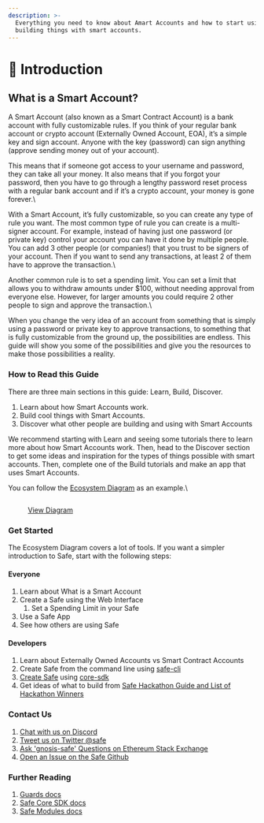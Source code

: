 ```yaml
---
description: >-
  Everything you need to know about Amart Accounts and how to start using and
  building things with smart accounts.
---
```


# 👋 Introduction

## What is a Smart Account?

A Smart Account (also known as a Smart Contract Account) is a bank account with fully customizable rules. If you think of your regular bank account or crypto account (Externally Owned Account, EOA), it’s a simple key and sign account. Anyone with the key (password) can sign anything (approve sending money out of your account).&#x20;

This means that if someone got access to your username and password, they can take all your money. It also means that if you forgot your password, then you have to go through a lengthy password reset process with a regular bank account and if it’s a crypto account, your money is gone forever.\


With a Smart Account, it’s fully customizable, so you can create any type of rule you want. The most common type of rule you can create is a multi-signer account. For example, instead of having just one password (or private key) control your account you can have it done by multiple people. You can add 3 other people (or companies!) that you trust to be signers of your account. Then if you want to send any transactions, at least 2 of them have to approve the transaction.\


Another common rule is to set a spending limit. You can set a limit that allows you to withdraw amounts under $100, without needing approval from everyone else. However, for larger amounts you could require 2 other people to sign and approve the transaction.\


When you change the very idea of an account from something that is simply using a password or private key to approve transactions, to something that is fully customizable from the ground up, the possibilities are endless. This guide will show you some of the possibilities and give you the resources to make those possibilities a reality.

### How to Read this Guide



There are three main sections in this guide: Learn, Build, Discover.

1. Learn about how Smart Accounts work.
2. Build cool things with Smart Accounts.
3. Discover what other people are building and using with Smart Accounts



We recommend starting with Learn and seeing some tutorials there to learn more about how Smart Accounts work. Then, head to the Discover section to get some ideas and inspiration for the types of things possible with smart accounts. Then, complete one of the Build tutorials and make an app that uses Smart Accounts.



You can follow the [Ecosystem Diagram](https://viewer.diagrams.net/index.html?tags=%7B%7D\&target=blank\&highlight=0000ff\&edit=\_blank\&layers=1\&nav=1\&page-id=atRejJyS5DeNAtDboIeV\&title=Safe%20Diagrams.drawio#Uhttps%3A%2F%2Fdrive.google.com%2Fuc%3Fid%3D1WcTgdHoQttJ0K\_fV8mDg-RmDZRYGe3D-%26export%3Ddownload) as an example.\


<figure><img src="https://lh4.googleusercontent.com/sZ7_ekBa__Ii5buK0sZ_X-_n_QFGlgh0XUyjqGS1tSdOI5vRuE0rD1meT1c2fpoNECcc1MBBYZ0e8TVjxREgoxHTFUUO5XGORUNidDe5Qb27iKDtabJNugPcFtLxWUHVSSVTXE9f3kcYe84Ase5hpPDu3B7rE9DNWjMlelNk0Rsr_RKfwZ_Sd8fcmH15kw" alt=""><figcaption><p><a href="https://viewer.diagrams.net/?tags=%7B%7D&#x26;target=blank&#x26;highlight=0000ff&#x26;edit=_blank&#x26;layers=1&#x26;nav=1&#x26;page-id=atRejJyS5DeNAtDboIeV&#x26;title=Safe%20Diagrams.drawio#Uhttps%3A%2F%2Fdrive.google.com%2Fuc%3Fid%3D1WcTgdHoQttJ0K_fV8mDg-RmDZRYGe3D-%26export%3Ddownload">View Diagram</a></p></figcaption></figure>

### Get Started

The Ecosystem Diagram covers a lot of tools. If you want a simpler introduction to Safe, start with the following steps:

#### Everyone

1. Learn about What is a Smart Account
2. Create a Safe using the Web Interface
   1. Set a Spending Limit in your Safe
3. Use a Safe App
4. See how others are using Safe

#### Developers

1. Learn about Externally Owned Accounts vs Smart Contract Accounts
2. Create Safe from the command line using [safe-cli](https://github.com/5afe/safe-cli)
3. [Create Safe](https://github.com/safe-global/safe-core-sdk/tree/main/packages/safe-core-sdk#getting-started) using [core-sdk](https://github.com/safe-global/safe-core-sdk)
4. Get ideas of what to build from [Safe Hackathon Guide and List of Hackathon Winners](https://gnosis-safe.notion.site/Safe-Hackathon-Success-Guide-53d2fb3c29424b58b1c4407519a54930)

### Contact Us

1. [Chat with us on Discord](https://chat.safe.global/)
2. [Tweet us on Twitter @safe](https://twitter.com/safe)
3. [Ask 'gnosis-safe' Questions on Ethereum Stack Exchange](https://ethereum.stackexchange.com/questions/tagged/gnosis-safe)
4. [Open an Issue on the Safe Github](https://github.com/safe-global)

### Further Reading

1. [Guards docs](https://docs.gnosis-safe.io/contracts/guards)
2. [Safe Core SDK docs](https://docs.gnosis-safe.io/build/sdks/core-sdk)
3. [Safe Modules docs](https://docs.gnosis-safe.io/build/sdks/core-sdk)

